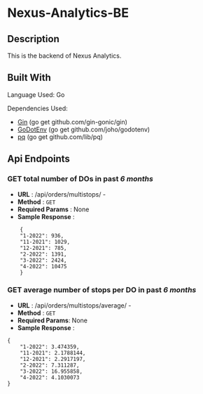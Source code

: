 # Nexus-Analytics-BE

## Description
This is the backend of Nexus Analytics. 

## Built With
Language Used: Go

Dependencies Used:
* [Gin](https://github.com/gin-gonic/gin) (go get github.com/gin-gonic/gin)
* [GoDotEnv](https://github.com/joho/godotenv) (go get github.com/joho/godotenv)
* [pq](https://github.com/lib/pq) (go get github.com/lib/pq)

## Api Endpoints 
 
### GET total number of DOs in past *6 months*
* **URL** : /api/orders/multistops/ - 
* **Method** :  `GET`
* **Required Params** : None
* **Sample Response** :
```    
    { 
    "1-2022": 936, 
    "11-2021": 1029, 
    "12-2021": 785, 
    "2-2022": 1391, 
    "3-2022": 2424, 
    "4-2022": 10475 
    } 
 ```
    
### GET average number of stops per DO in past *6 months*
* **URL** : /api/orders/multistops/average/ - 
* **Method** : `GET`
* **Required Params**: None
* **Sample Response** :
```
{ 
    "1-2022": 3.474359, 
    "11-2021": 2.1788144, 
    "12-2021": 2.2917197, 
    "2-2022": 7.311287, 
    "3-2022": 16.955858, 
    "4-2022": 4.1030073 
}
```


